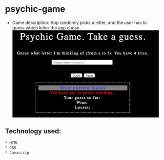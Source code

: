 # psychic-game
* Game description: App randomly picks a letter, and the user has to guess which letter the app chose.
![psychic image](assets/images/psychic.png)
## Technology used:
    * HTML
    * CSS
    * Javascrip